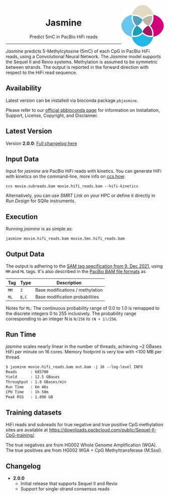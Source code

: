 <img src="img/jasmine-logo.png" alt="jasmine logo" width="135px" align="right"/>
<h1 align="center">Jasmine</h1>
<p align="center">Predict 5mC in PacBio HiFi reads</p>

***

*Jasmine* predicts 5-Methylcytosine (5mC) of each CpG in PacBio HiFi reads, using
a Convolutional Neural Network.  The *Jasmine* model supports the Sequel II and 
Revio systems.  Methylation is assumed to be symmetric between strands. The output
is reported in the forward direction with respect to the HiFi read sequence.

## Availability
Latest version can be installed via bioconda package `pbjasmine`.

Please refer to our [official pbbioconda page](https://github.com/PacificBiosciences/pbbioconda)
for information on Installation, Support, License, Copyright, and Disclaimer.

## Latest Version
Version **2.0.0**: [Full changelog here](#changelog)

## Input Data
Input for *jasmine* are PacBio HiFi reads with kinetics. You can generate HiFi
with kinetics on the command-line, more info on [ccs.how](https://ccs.how/):

    ccs movie.subreads.bam movie.hifi_reads.bam --hifi-kinetics

Alternatively, you can use *SMRT Link* on your HPC or define it directly in *Run
Design* for SQIIe instruments.

## Execution
Running *jasmine* is as simple as:

    jasmine movie.hifi_reads.bam movie.5mc.hifi_reads.bam

## Output Data
The output is adhering to the [SAM tag specification from 9. Dec 2021](https://samtools.github.io/hts-specs/SAMtags.pdf),
using `MM` and `ML` tags. It's also described in the [PacBio BAM file formats](https://pacbiofileformats.readthedocs.io/en/latest/BAM.html#use-of-read-tags-for-per-read-base-base-modifications) as

| Tag  | Type  |           Description            |
| ---- | ----- | -------------------------------- |
| `MM` | `Z`   | Base modifications / methylation |
| `ML` | `B,C` | Base modification probabilities  |

Notes for `ML`: The continuous probability range of 0.0 to 1.0 is remapped to
the discrete integers 0 to 255 inclusively. The probability range corresponding
to an integer N is `N/256` to `(N + 1)/256`.

## Run Time
*jasmine* scales nearly linear in the number of threads, achieving ~2 GBases HiFi per minute on
16 cores. Memory footprint is very low with <100 MB per thread.

    $ jasmine movie.hifi_reads.bam out.bam -j 16 --log-level INFO
    Reads      : 685700
    Yield      : 12.5 GBases
    Throughput : 1.8 GBases/min
    Run Time   : 6m 46s
    CPU Time   : 1h 58m
    Peak RSS   : 1.096 GB

## Training datasets
HiFi reads and subreads for true negative and true positive CpG methylation sites are available at https://downloads.pacbcloud.com/public/Sequel-II-CpG-training/.

The true negatives are from HG002 Whole Genome Amplification (WGA).  The true positives are from HG002 WGA + CpG Methyltransferase (M.Sssl).


## Changelog

 * **2.0.0**
   * Initial release that supports Sequel II and Revio
   * Support for single-strand consensus reads
